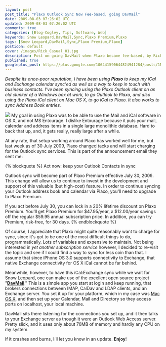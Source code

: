 ```yaml
---           
layout: post
post_title: "Plaxo Outlook Sync Now Fee-based, going DavMail"
date: 2009-08-03 07:26:02 UTC
updated: 2009-08-03 07:26:02 UTC
comments: true
categories: [Blog-Cogley, Tips, Software, Web]
keywords: Snow Leopard,DavMail,Sync,Plaxo Premium,Plaxo
tags: [Snow Leopard,DavMail,Sync,Plaxo Premium,Plaxo]
posticon: default
cover: /images/Rick_Casual_01.jpg
description: Post on going DavMail when Plaxo became fee-based, by Rick Cogley.
published: true
googleplus_post: https://plus.google.com/106441590644824941284/posts/1MuXnonNexV
---
```


_Despite its once-poor reputation, I have been using **Plaxo** to keep my iCal and Exchange calendar sync'ed as well as a way to keep in touch with business contacts. I've been syncing using the Plaxo Outlook client on an old clunker of a Windows box at work, to go Outlook to Plaxo, and also using the Plaxo iCal client on Mac OS X, to go iCal to Plaxo. It also works to sync Address Book entries._

<!--more--> 

[<img class="right" src="http://farm3.static.flickr.com/2054/3784473088_5c566e77f2_m.jpg" />](http://www.flickr.com/photos/81796435@N00/3784473088 "View 'DavMail Gateway Settings' on Flickr.com")
My goal in using Plaxo was to be able to use the Mail and iCal software in OS X, and not MS Entourage. I dislike Entourage because it puts your mail, calendar and address items in a single large monolithic database. Hard to back that up, and, it gets really, really large after a while.  


At any rate, that setup working around Plaxo has worked well for me, but last week as of 30 July 2009, Plaxo changed tacks and will start charging for the Outlook sync services. This is part of the announcement email they sent me: 

{% blockquote %}
Act now: keep your Outlook Contacts in sync

Outlook sync will become part of Plaxo Premium effective July 30, 2009. This change will allow us to continue to invest in the development and support of this valuable (but high-cost) feature. In order to continue syncing your Outlook address book and calendar via Plaxo, you'll need to upgrade to Plaxo Premium. 

If you act before July 30, you can lock in a 20% lifetime discount on Plaxo Premium. You'll get Plaxo Premium for $47.95/year, a $12.00/year savings off the regular $59.95 annual subscription price. In addition, you can try Premium, risk-free, for 30 days. 
{% endblockquote %} 

Of course, I appreciate that Plaxo might quite reasonably want to charge for sync, since it's got to be one of the most difficult things to do, programmatically. Lots of variables and expensive to maintain. Not being interested in _yet another subscription service_ however, I decided to re-visit the topic and see if I could find a way to sync for less coin than that. I assume that since iPhone OS 3.0 supports connectivity to Exchange, that native Exchange connectivity for OS X iCal cannot be far behind. 

Meanwhile, however, to have this iCal:Exchange sync while we wait for Snow Leopard, one can make use of the excellent open source project "[**DavMail**](http://davmail.sourceforge.net/index.html)." This is a simple app you start at login and keep running, that brokers connections between IMAP, CalDav and LDAP clients, and an Exchange server. You set it up for your platform, which in my case was [Mac OS X](http://davmail.sourceforge.net/macosxsetup.html), and then set up your Calendar, Mail and Directory so they access ports on localhost, your local machine. 


DavMail sits there listening for the connections you set up, and it then talks to your Exchange server as though it were an Outlook Web Access server. Pretty slick, and it uses only about 70MB of memory and hardly any CPU on my system. 


If it crashes and burns, I'll let you know in an update. **Enjoy**! 

